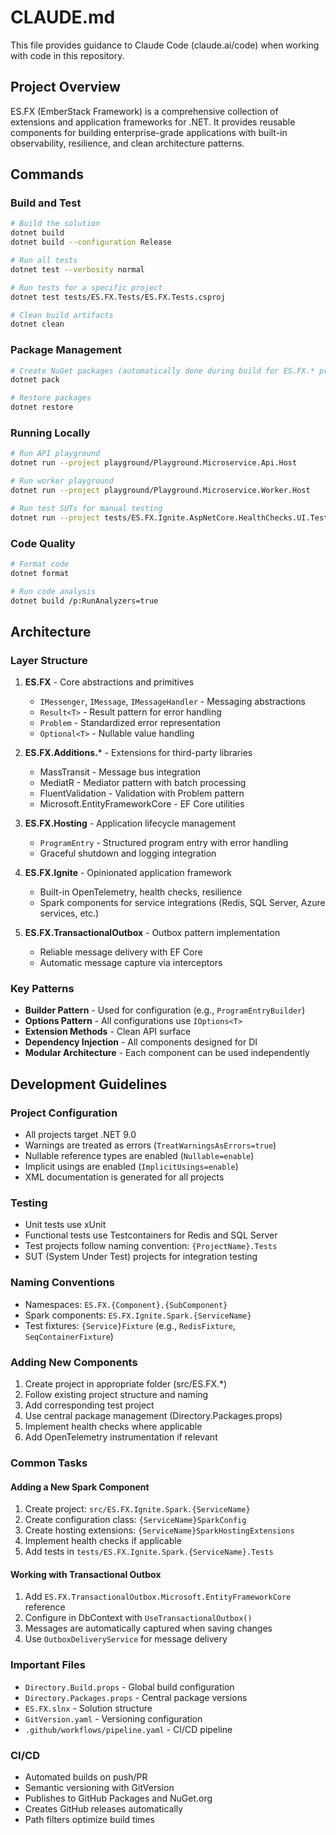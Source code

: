 # CLAUDE.md

This file provides guidance to Claude Code (claude.ai/code) when working with code in this repository.

## Project Overview

ES.FX (EmberStack Framework) is a comprehensive collection of extensions and application frameworks for .NET. It provides reusable components for building enterprise-grade applications with built-in observability, resilience, and clean architecture patterns.

## Commands

### Build and Test
```bash
# Build the solution
dotnet build
dotnet build --configuration Release

# Run all tests
dotnet test --verbosity normal

# Run tests for a specific project
dotnet test tests/ES.FX.Tests/ES.FX.Tests.csproj

# Clean build artifacts
dotnet clean
```

### Package Management
```bash
# Create NuGet packages (automatically done during build for ES.FX.* projects)
dotnet pack

# Restore packages
dotnet restore
```

### Running Locally
```bash
# Run API playground
dotnet run --project playground/Playground.Microservice.Api.Host

# Run worker playground
dotnet run --project playground/Playground.Microservice.Worker.Host

# Run test SUTs for manual testing
dotnet run --project tests/ES.FX.Ignite.AspNetCore.HealthChecks.UI.Tests.SUT
```

### Code Quality
```bash
# Format code
dotnet format

# Run code analysis
dotnet build /p:RunAnalyzers=true
```

## Architecture

### Layer Structure
1. **ES.FX** - Core abstractions and primitives
   - `IMessenger`, `IMessage`, `IMessageHandler` - Messaging abstractions
   - `Result<T>` - Result pattern for error handling
   - `Problem` - Standardized error representation
   - `Optional<T>` - Nullable value handling

2. **ES.FX.Additions.*** - Extensions for third-party libraries
   - MassTransit - Message bus integration
   - MediatR - Mediator pattern with batch processing
   - FluentValidation - Validation with Problem pattern
   - Microsoft.EntityFrameworkCore - EF Core utilities

3. **ES.FX.Hosting** - Application lifecycle management
   - `ProgramEntry` - Structured program entry with error handling
   - Graceful shutdown and logging integration

4. **ES.FX.Ignite** - Opinionated application framework
   - Built-in OpenTelemetry, health checks, resilience
   - Spark components for service integrations (Redis, SQL Server, Azure services, etc.)

5. **ES.FX.TransactionalOutbox** - Outbox pattern implementation
   - Reliable message delivery with EF Core
   - Automatic message capture via interceptors

### Key Patterns
- **Builder Pattern** - Used for configuration (e.g., `ProgramEntryBuilder`)
- **Options Pattern** - All configurations use `IOptions<T>`
- **Extension Methods** - Clean API surface
- **Dependency Injection** - All components designed for DI
- **Modular Architecture** - Each component can be used independently

## Development Guidelines

### Project Configuration
- All projects target .NET 9.0
- Warnings are treated as errors (`TreatWarningsAsErrors=true`)
- Nullable reference types are enabled (`Nullable=enable`)
- Implicit usings are enabled (`ImplicitUsings=enable`)
- XML documentation is generated for all projects

### Testing
- Unit tests use xUnit
- Functional tests use Testcontainers for Redis and SQL Server
- Test projects follow naming convention: `{ProjectName}.Tests`
- SUT (System Under Test) projects for integration testing

### Naming Conventions
- Namespaces: `ES.FX.{Component}.{SubComponent}`
- Spark components: `ES.FX.Ignite.Spark.{ServiceName}`
- Test fixtures: `{Service}Fixture` (e.g., `RedisFixture`, `SeqContainerFixture`)

### Adding New Components
1. Create project in appropriate folder (src/ES.FX.*)
2. Follow existing project structure and naming
3. Add corresponding test project
4. Use central package management (Directory.Packages.props)
5. Implement health checks where applicable
6. Add OpenTelemetry instrumentation if relevant

### Common Tasks

#### Adding a New Spark Component
1. Create project: `src/ES.FX.Ignite.Spark.{ServiceName}`
2. Create configuration class: `{ServiceName}SparkConfig`
3. Create hosting extensions: `{ServiceName}SparkHostingExtensions`
4. Implement health checks if applicable
5. Add tests in `tests/ES.FX.Ignite.Spark.{ServiceName}.Tests`

#### Working with Transactional Outbox
1. Add `ES.FX.TransactionalOutbox.Microsoft.EntityFrameworkCore` reference
2. Configure in DbContext with `UseTransactionalOutbox()`
3. Messages are automatically captured when saving changes
4. Use `OutboxDeliveryService` for message delivery

### Important Files
- `Directory.Build.props` - Global build configuration
- `Directory.Packages.props` - Central package versions
- `ES.FX.slnx` - Solution structure
- `GitVersion.yaml` - Versioning configuration
- `.github/workflows/pipeline.yaml` - CI/CD pipeline

### CI/CD
- Automated builds on push/PR
- Semantic versioning with GitVersion
- Publishes to GitHub Packages and NuGet.org
- Creates GitHub releases automatically
- Path filters optimize build times